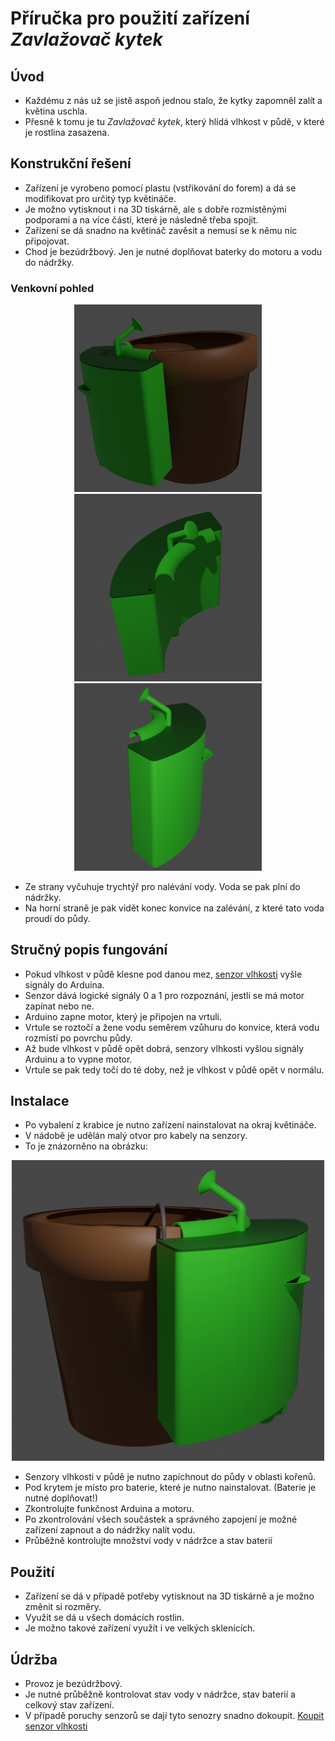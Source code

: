 # Příručka pro použití zařízení _Zavlažovač kytek_

## Úvod
- Každému z nás už se jistě aspoň jednou stalo, že kytky zapomněl zalít a květina uschla.
- Přesně k tomu je tu _Zavlažovač kytek_, který hlídá vlhkost v půdě, v které je rostlina zasazena.

## Konstrukční řešení
- Zařízení je vyrobeno pomocí plastu (vstřikování do forem) a dá se modifikovat pro určitý typ květináče.
- Je možno vytisknout i na 3D tiskárně, ale s dobře rozmístěnými podporami a na více částí, které je následně třeba spojit. 
- Zařízení se dá snadno na květináč zavěsit a nemusí se k němu nic připojovat.
- Chod je bezúdržbový. Jen je nutné doplňovat baterky do motoru a vodu do nádržky.

### Venkovní pohled
<p align="center">
    <img src="pictures/pozice0.png" width="300"/> <img src="pictures/pozice1.png"  width="300"/> <img src="pictures/pozice2.png" width="300"/>
</p>

- Ze strany vyčuhuje trychtýř pro nalévání vody. Voda se pak plní do nádržky.
- Na horní straně je pak vidět konec konvice na zalévání, z které tato voda proudí do půdy.

## Stručný popis fungování
- Pokud vlhkost v půdě klesne pod danou mez, [senzor vlhkosti](https://www.laskarduino.cz/arduino-senzor-vlhkosti-pudy/) vyšle signály do Arduina.
- Senzor dává logické signály 0 a 1 pro rozpoznání, jestli se má motor zapínat nebo ne.
- Arduino zapne motor, který je připojen na vrtuli.
- Vrtule se roztočí a žene vodu seměrem vzůhuru do konvice, která vodu rozmístí po povrchu půdy.
- Až bude vlhkost v půdě opět dobrá, senzory vlhkosti vyšlou signály Arduinu a to vypne motor.
- Vrtule se pak tedy točí do té doby, než je vlhkost v půdě opět v normálu.

## Instalace
- Po vybalení z krabice je nutno zařízení nainstalovat na okraj květináče.
- V nádobě je udělán malý otvor pro kabely na senzory. 
- To je znázorněno na obrázku:
<p align="center">
    <img src="pictures/pozice10.png"  width="500"/> 
</p>

- Senzory vlhkosti v půdě je nutno zapíchnout do půdy v oblasti kořenů.
- Pod krytem je místo pro baterie, které je nutno nainstalovat. (Baterie je nutné doplňovat!)
- Zkontrolujte funkčnost Arduina a motoru.
- Po zkontrolování všech součástek a správného zapojení je možné zařízení zapnout a do nádržky nalít vodu.
- Průběžně kontrolujte množství vody v nádržce a stav baterií

## Použití
- Zařízení se dá v případě potřeby vytisknout na 3D tiskárně a je možno změnit si rozměry.
- Využít se dá u všech domácích rostlin.
- Je možno takové zařízení využít i ve velkých sklenících.

## Údržba
- Provoz je bezúdržbový.
- Je nutné průběžně kontrolovat stav vody v nádržce, stav baterií a celkový stav zařízení.
- V případě poruchy senzorů se dají tyto senozry snadno dokoupit. [Koupit senzor vlhkosti](https://www.laskarduino.cz/arduino-senzor-vlhkosti-pudy/)
